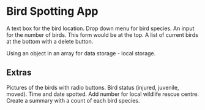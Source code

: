 # Bird Spotting App

A text box for the bird location.
Drop down menu for bird species.
An input for the number of birds.
This form would be at the top.
A list of current birds at the bottom
with a delete button.

Using an object in an array for data storage -
local storage.

## Extras
Pictures of the birds with radio buttons.
Bird status (injured, juvenile, moved).
Time and date spotted.
Add number for local wildlife rescue centre.
Create a summary with a count of each bird species.
